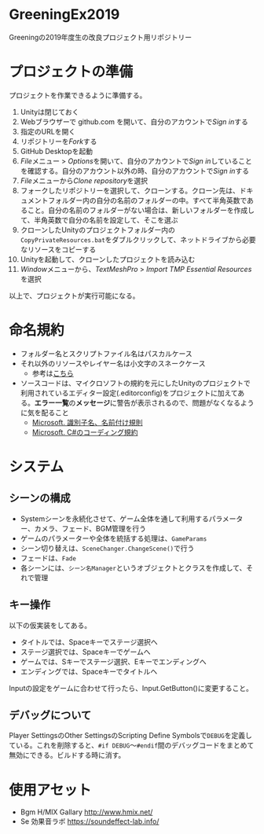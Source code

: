 # GreeningEx2019
 Greeningの2019年度生の改良プロジェクト用リポジトリー

# プロジェクトの準備
プロジェクトを作業できるように準備する。

1. Unityは閉じておく
1. Webブラウザーで github.com を開いて、自分のアカウントで*Sign in*する
1. 指定のURLを開く
1. リポジトリーを*Fork*する
1. GitHub Desktopを起動
1. *File*メニュー > *Options*を開いて、自分のアカウントで*Sign in*していることを確認する。自分のアカウント以外の時、自分のアカウントで*Sign in*する
1. *File*メニューから*Clone repository*を選択
1. フォークしたリポジトリーを選択して、クローンする。クローン先は、ドキュメントフォルダー内の自分の名前のフォルダーの中。すべて半角英数であること。自分の名前のフォルダーがない場合は、新しいフォルダーを作成して、半角英数で自分の名前を設定して、そこを選ぶ
1. クローンしたUnityのプロジェクトフォルダー内の`CopyPrivateResources.bat`をダブルクリックして、ネットドライブから必要なリソースをコピーする
1. Unityを起動して、クローンしたプロジェクトを読み込む
1. *Window*メニューから、*TextMeshPro* > *Import TMP Essential Resources*を選択

以上で、プロジェクトが実行可能になる。

# 命名規約
- フォルダー名とスクリプトファイル名はパスカルケース
- それ以外のリソースやレイヤー名は小文字のスネークケース
  - 参考は[こちら](https://docs.google.com/document/d/10DWSrp2QcdawOtBvM67lr8Sjv1disyUshkcp0mc_B5U/)
- ソースコードは、マイクロソフトの規約を元にしたUnityのプロジェクトで利用されているエディター設定(.editorconfig)をプロジェクトに加えてある。**エラー一覧**の**メッセージ**に警告が表示されるので、問題がなくなるように気を配ること
  - [Microsoft. 識別子名、名前付け規則](https://docs.microsoft.com/ja-jp/dotnet/csharp/programming-guide/inside-a-program/identifier-names)
  - [Microsoft. C#のコーディング規約](https://docs.microsoft.com/ja-jp/dotnet/csharp/programming-guide/inside-a-program/coding-conventions)

# システム
## シーンの構成
- Systemシーンを永続化させて、ゲーム全体を通して利用するパラメーター、カメラ、フェード、BGM管理を行う
- ゲームのパラメーターや全体を統括する処理は、`GameParams`
- シーン切り替えは、`SceneChanger.ChangeScene()`で行う
- フェードは、`Fade`
- 各シーンには、`シーン名Manager`というオブジェクトとクラスを作成して、それで管理

## キー操作
以下の仮実装をしてある。

- タイトルでは、Spaceキーでステージ選択へ
- ステージ選択では、Spaceキーでゲームへ
- ゲームでは、Sキーでステージ選択、Eキーでエンディングへ
- エンディングでは、Spaceキーでタイトルヘ

Inputの設定をゲームに合わせて行ったら、Input.GetButton()に変更すること。

## デバッグについて
Player SettingsのOther SettingsのScripting Define Symbolsで`DEBUG`を定義している。これを削除すると、`#if DEBUG`～`#endif`間のデバッグコードをまとめて無効にできる。ビルドする時に消す。


# 使用アセット
- Bgm H/MIX Gallary http://www.hmix.net/
- Se 効果音ラボ https://soundeffect-lab.info/
